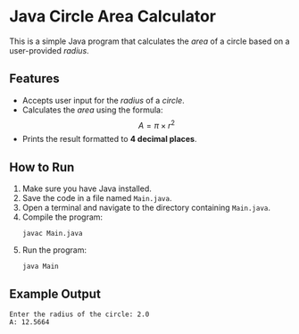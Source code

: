 # Java Circle Area Calculator

This is a simple Java program that calculates the $\textit{area}$ of a circle based on a user-provided $\textit{radius}$.

## Features

- Accepts user input for the $\textit{radius}$ of a $\textit{circle}$.
- Calculates the $\textit{area}$ using the formula:
$$A = \pi \times r^{2}$$
- Prints the result formatted to **4 decimal places**.

## How to Run

1. Make sure you have Java installed.
2. Save the code in a file named `Main.java`.
3. Open a terminal and navigate to the directory containing `Main.java`.
4. Compile the program:
   ```
   javac Main.java
   ```
5. Run the program:
   ```
   java Main
   ```

## Example Output

```
Enter the radius of the circle: 2.0
A: 12.5664
```
